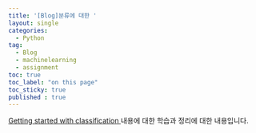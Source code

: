 ```yaml
---
title: '[Blog]분류에 대한 '
layout: single
categories:
  - Python
tag:
  - Blog
  - machinelearning
  - assignment
toc: true
toc_label: "on this page"
toc_sticky: true
published : true
---
```


[Getting started with classification ](https://github.com/codingalzi/ML-For-Beginners/tree/main/4-Classification/1-Introduction) 내용에 대한 학습과 정리에 대한 내용입니다.

